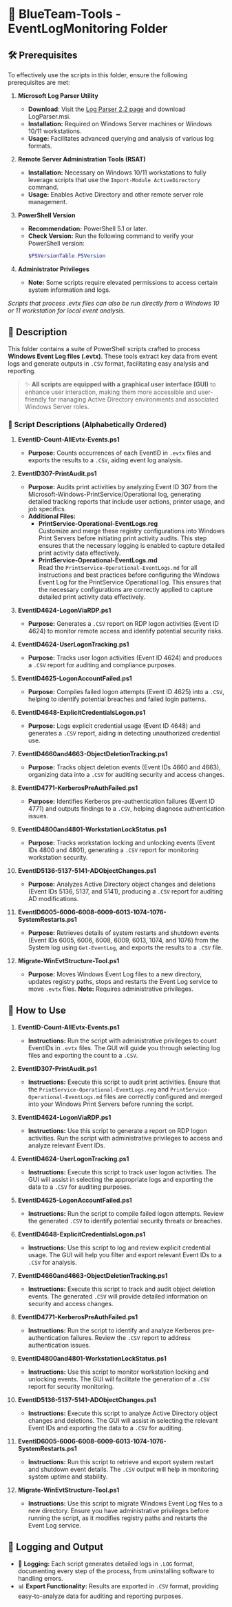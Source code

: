 # 🔵 BlueTeam-Tools - EventLogMonitoring Folder

## 🛠️ Prerequisites

To effectively use the scripts in this folder, ensure the following prerequisites are met:

1. **Microsoft Log Parser Utility**  
   - **Download**: Visit the [Log Parser 2.2 page](https://www.microsoft.com/en-us/download/details.aspx?id=24659) and download LogParser.msi.
   - **Installation:** Required on Windows Server machines or Windows 10/11 workstations.  
   - **Usage:** Facilitates advanced querying and analysis of various log formats.

3. **Remote Server Administration Tools (RSAT)**  
   - **Installation:** Necessary on Windows 10/11 workstations to fully leverage scripts that use the `Import-Module ActiveDirectory` command.  
   - **Usage:** Enables Active Directory and other remote server role management.

4. **PowerShell Version**  
   - **Recommendation:** PowerShell 5.1 or later.  
   - **Check Version:** Run the following command to verify your PowerShell version:
     ```powershell
     $PSVersionTable.PSVersion
     ```

5. **Administrator Privileges**  
   - **Note:** Some scripts require elevated permissions to access certain system information and logs.

*Scripts that process .evtx files can also be run directly from a Windows 10 or 11 workstation for local event analysis.*

## 📄 Description

This folder contains a suite of PowerShell scripts crafted to process **Windows Event Log files (.evtx)**. These tools extract key data from event logs and generate outputs in `.CSV` format, facilitating easy analysis and reporting.

> ✨ **All scripts are equipped with a graphical user interface (GUI)** to enhance user interaction, making them more accessible and user-friendly for managing Active Directory environments and associated Windows Server roles.

### 📜 Script Descriptions (Alphabetically Ordered)

1. **EventID-Count-AllEvtx-Events.ps1**  
   - **Purpose:** Counts occurrences of each EventID in `.evtx` files and exports the results to a `.CSV`, aiding event log analysis.

2. **EventID307-PrintAudit.ps1**  
   - **Purpose:** Audits print activities by analyzing Event ID 307 from the Microsoft-Windows-PrintService/Operational log, generating detailed tracking reports that include user actions, printer usage, and job specifics.
   - **Additional Files:**
     - **PrintService-Operational-EventLogs.reg**  
       Customize and merge these registry configurations into Windows Print Servers before initiating print activity audits. This step ensures that the necessary logging is enabled to capture detailed print activity data effectively.
     - **PrintService-Operational-EventLogs.md**  
       Read the `PrintService-Operational-EventLogs.md` for all instructions and best practices before configuring the Windows Event Log for the PrintService Operational log. This ensures that the necessary configurations are correctly applied to capture detailed print activity data effectively.

3. **EventID4624-LogonViaRDP.ps1**  
   - **Purpose:** Generates a `.CSV` report on RDP logon activities (Event ID 4624) to monitor remote access and identify potential security risks.

4. **EventID4624-UserLogonTracking.ps1**  
   - **Purpose:** Tracks user logon activities (Event ID 4624) and produces a `.CSV` report for auditing and compliance purposes.

5. **EventID4625-LogonAccountFailed.ps1**  
   - **Purpose:** Compiles failed logon attempts (Event ID 4625) into a `.CSV`, helping to identify potential breaches and failed login patterns.

6. **EventID4648-ExplicitCredentialsLogon.ps1**  
   - **Purpose:** Logs explicit credential usage (Event ID 4648) and generates a `.CSV` report, aiding in detecting unauthorized credential use.

7. **EventID4660and4663-ObjectDeletionTracking.ps1**  
   - **Purpose:** Tracks object deletion events (Event IDs 4660 and 4663), organizing data into a `.CSV` for auditing security and access changes.

8. **EventID4771-KerberosPreAuthFailed.ps1**  
   - **Purpose:** Identifies Kerberos pre-authentication failures (Event ID 4771) and outputs findings to a `.CSV`, helping diagnose authentication issues.

9. **EventID4800and4801-WorkstationLockStatus.ps1**  
   - **Purpose:** Tracks workstation locking and unlocking events (Event IDs 4800 and 4801), generating a `.CSV` report for monitoring workstation security.

10. **EventID5136-5137-5141-ADObjectChanges.ps1**  
    - **Purpose:** Analyzes Active Directory object changes and deletions (Event IDs 5136, 5137, and 5141), producing a `.CSV` report for auditing AD modifications.

11. **EventID6005-6006-6008-6009-6013-1074-1076-SystemRestarts.ps1**  
    - **Purpose:** Retrieves details of system restarts and shutdown events (Event IDs 6005, 6006, 6008, 6009, 6013, 1074, and 1076) from the System log using `Get-EventLog`, and exports the results to a `.CSV` file.

12. **Migrate-WinEvtStructure-Tool.ps1**  
    - **Purpose:** Moves Windows Event Log files to a new directory, updates registry paths, stops and restarts the Event Log service to move `.evtx` files. **Note:** Requires administrative privileges.

## 🚀 How to Use

1. **EventID-Count-AllEvtx-Events.ps1**  
   - **Instructions:** Run the script with administrative privileges to count EventIDs in `.evtx` files. The GUI will guide you through selecting log files and exporting the count to a `.CSV`.

2. **EventID307-PrintAudit.ps1**  
   - **Instructions:** Execute this script to audit print activities. Ensure that the `PrintService-Operational-EventLogs.reg` and `PrintService-Operational-EventLogs.md` files are correctly configured and merged into your Windows Print Servers before running the script.

3. **EventID4624-LogonViaRDP.ps1**  
   - **Instructions:** Use this script to generate a report on RDP logon activities. Run the script with administrative privileges to access and analyze relevant Event IDs.

4. **EventID4624-UserLogonTracking.ps1**  
   - **Instructions:** Execute this script to track user logon activities. The GUI will assist in selecting the appropriate logs and exporting the data to a `.CSV` for auditing purposes.

5. **EventID4625-LogonAccountFailed.ps1**  
   - **Instructions:** Run the script to compile failed logon attempts. Review the generated `.CSV` to identify potential security threats or breaches.

6. **EventID4648-ExplicitCredentialsLogon.ps1**  
   - **Instructions:** Use this script to log and review explicit credential usage. The GUI will help you filter and export relevant Event IDs to a `.CSV` for analysis.

7. **EventID4660and4663-ObjectDeletionTracking.ps1**  
   - **Instructions:** Execute this script to track and audit object deletion events. The generated `.CSV` will provide detailed information on security and access changes.

8. **EventID4771-KerberosPreAuthFailed.ps1**  
   - **Instructions:** Run the script to identify and analyze Kerberos pre-authentication failures. Review the `.CSV` report to address authentication issues.

9. **EventID4800and4801-WorkstationLockStatus.ps1**  
   - **Instructions:** Use this script to monitor workstation locking and unlocking events. The GUI will facilitate the generation of a `.CSV` report for security monitoring.

10. **EventID5136-5137-5141-ADObjectChanges.ps1**  
    - **Instructions:** Execute this script to analyze Active Directory object changes and deletions. The GUI will assist in selecting the relevant Event IDs and exporting the data to a `.CSV` for auditing.

11. **EventID6005-6006-6008-6009-6013-1074-1076-SystemRestarts.ps1**  
    - **Instructions:** Run this script to retrieve and export system restart and shutdown event details. The `.CSV` output will help in monitoring system uptime and stability.

12. **Migrate-WinEvtStructure-Tool.ps1**  
    - **Instructions:** Use this script to migrate Windows Event Log files to a new directory. Ensure you have administrative privileges before running the script, as it modifies registry paths and restarts the Event Log service.

## 📝 Logging and Output

- 📄 **Logging:** Each script generates detailed logs in `.LOG` format, documenting every step of the process, from uninstalling software to handling errors.
- 📊 **Export Functionality:** Results are exported in `.CSV` format, providing easy-to-analyze data for auditing and reporting purposes.
